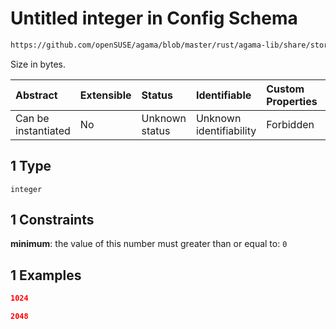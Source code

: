 # Untitled integer in Config Schema

```txt
https://github.com/openSUSE/agama/blob/master/rust/agama-lib/share/storage.schema.json#/$defs/sizeValue/anyOf/1
```

Size in bytes.

| Abstract            | Extensible | Status         | Identifiable            | Custom Properties | Additional Properties | Access Restrictions | Defined In                                                          |
| :------------------ | :--------- | :------------- | :---------------------- | :---------------- | :-------------------- | :------------------ | :------------------------------------------------------------------ |
| Can be instantiated | No         | Unknown status | Unknown identifiability | Forbidden         | Allowed               | none                | [storage.schema.json\*](storage.schema.json "open original schema") |

## 1 Type

`integer`

## 1 Constraints

**minimum**: the value of this number must greater than or equal to: `0`

## 1 Examples

```json
1024
```

```json
2048
```
